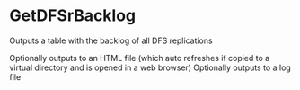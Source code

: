 # GetDFSrBacklog
Outputs a table with the backlog of all DFS replications

Optionally outputs to an HTML file (which auto refreshes if copied to a virtual directory and is opened in a web browser)
Optionally outputs to a log file
